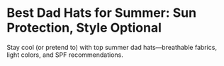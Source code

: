 # Best Dad Hats for Summer: Sun Protection, Style Optional

Stay cool (or pretend to) with top summer dad hats—breathable fabrics, light colors, and SPF recommendations.